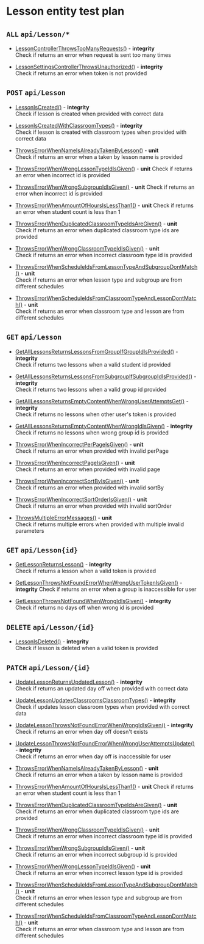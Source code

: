 # Lesson entity test plan

## `ALL` `api/Lesson/*`

- [LessonControllerThrowsTooManyRequests()](../Entities/ELesson/LessonController.test.cs) - **integrity**  
  Check if returns an error when request is sent too many times

- [LessonSettingsControllerThrowsUnauthorized()](../Entities/ELesson/LessonController.test.cs) - **integrity**  
  Check if returns an error when token is not provided

## `POST` `api/Lesson`

- [LessonIsCreated()](../Entities/ELesson/LessonController.test.cs) - **integrity**  
  Check if lesson is created when provided with correct data

- [LessonIsCreatedWithClassroomTypes()](../Entities/ELesson/LessonController.test.cs) - **integrity**  
  Check if lesson is created with classroom types when provided with correct data

- [ThrowsErrorWhenNameIsAlreadyTakenByLesson()](../Entities/ELesson/CreateLessonCommand.unit.cs) - **unit**  
  Check if returns an error when a taken by lesson name is provided

- [ThrowsErrorWhenWrongLessonTypeIdIsGiven()](../Entities/ELesson/CreateLessonCommand.unit.cs) - **unit** 
  Check if returns an error when incorrect id is provided

- [ThrowsErrorWhenWrongSubgroupIdIsGiven()](../Entities/ELesson/CreateLessonCommand.unit.cs) - **unit** 
  Check if returns an error when incorrect id is provided

- [ThrowsErrorWhenAmountOfHoursIsLessThan1()](../Entities/ELesson/Commands/CreateLessonCommand.unit.cs) - **unit** 
  Check if returns an error when student count is less than 1

- [ThrowsErrorWhenDuplicatedClassroomTypeIdsAreGiven()](../Entities/ELesson/CreateLessonCommand.unit.cs) - **unit** 			
  Check if returns an error when duplicated classroom type ids are provided

- [ThrowsErrorWhenWrongClassroomTypeIdIsGiven()](../Entities/ELesson/CreateLessonCommand.unit.cs) - **unit** 			
  Check if returns an error when incorrect classroom type id is provided

- [ThrowsErrorWhenScheduleIdsFromLessonTypeAndSubgroupDontMatch()](../Entities/ELesson/CreateLessonCommand.unit.cs) - **unit** 			
  Check if returns an error when lesson type and subgroup are from different schedules

- [ThrowsErrorWhenScheduleIdsFromClassroomTypeAndLessonDontMatch()](../Entities/ELesson/CreateLessonCommand.unit.cs) - **unit** 			
  Check if returns an error when classroom type and lesson are from different schedules


## `GET` `api/Lesson`

- [GetAllLessonsReturnsLessonsFromGroupIfGroupIdIsProvided()](../Entities/ELesson/LessonController.test.cs) - **integrity**  
  Check if returns two lessons when a valid student id provided

- [GetAllLessonsReturnsLessonsFromSubgroupIfSubgroupIdIsProvided()](../Entities/ELesson/LessonController.test.cs) - **integrity**  
  Check if returns two lessons when a valid group id provided

- [GetAllLessonsReturnsEmptyContentWhenWrongUserAttemptsGet()](../Entities/ELesson/LessonController.test.cs) - **integrity**  
  Check if returns no lessons when other user's token is provided

- [GetAllLessonsReturnsEmptyContentWhenWrongIdIsGiven()](../Entities/ELesson/LessonController.test.cs) - **integrity**  
  Check if returns no lessons when wrong group id is provided

- [ThrowsErrorWhenIncorrectPerPageIsGiven()](../Entities/ELesson/Queries/GetAllLesson.unit.cs) - **unit**  
  Check if returns an error when provided with invalid perPage

- [ThrowsErrorWhenIncorrectPageIsGiven()](../Entities/ELesson/Queries/GetAllLesson.unit.cs) - **unit**  
  Check if returns an error when provided with invalid page

- [ThrowsErrorWhenIncorrectSortByIsGiven()](../Entities/ELesson/Queries/GetAllLesson.unit.cs) - **unit**  
  Check if returns an error when provided with invalid sortBy

- [ThrowsErrorWhenIncorrectSortOrderIsGiven()](../Entities/ELesson/Queries/GetAllLesson.unit.cs) - **unit**  
  Check if returns an error when provided with invalid sortOrder

- [ThrowsMultipleErrorMessages()](../Entities/ELesson/Queries/GetAllLesson.unit.cs) - **unit**  
  Check if returns multiple errors when provided with multiple invalid parameters

## `GET` `api/Lesson{id}`

- [GetLessonReturnsLesson()](../Entities/ELesson/LessonController.test.cs) - **integrity**  
  Check if returns a lesson when a valid token is provided

- [GetLessonThrowsNotFoundErrorWhenWrongUserTokenIsGiven()](../Entities/ELesson/LessonController.test.cs) - **integrity** 
  Check if returns an error when a group is inaccessible for user

- [GetLessonThrowsNotFoundWhenWrongIdIsGiven()](../Entities/ELesson/LessonController.test.cs) - **integrity**  
  Check if returns no days off when wrong id is provided

## `DELETE` `api/Lesson/{id}`

- [LessonIsDeleted()](../Entities/ELesson/LessonController.test.cs) - **integrity**  
  Check if lesson is deleted when a valid token is provided

## `PATCH` `api/Lesson/{id}`

- [UpdateLessonReturnsUpdatedLesson()](../Entities/ELesson/LessonController.test.cs) - **integrity**  
  Check if returns an updated day off when provided with correct data

- [UpdateLessonUpdatesClassroomsClassroomTypes()](../Entities/EClassroom/ClassroomController.test.cs) - **integrity**  
  Check if updates lesson classroom types when provided with correct data

- [UpdateLessonThrowsNotFoundErrorWhenWrongIdIsGiven()](../Entities/ELesson/LessonController.test.cs) - **integrity**  
  Check if returns an error when day off doesn't exists

- [UpdateLessonThrowsNotFoundErrorWhenWrongUserAttemptsUpdate()](../Entities/ELesson/LessonController.test.cs) - **integrity**  
  Check if returns an error when day off is inaccessible for user

- [ThrowsErrorWhenNameIsAlreadyTakenByLesson()](../Entities/ELesson/Commands/UpdateLessonCommand.unit.cs) - **unit**  
  Check if returns an error when a taken by lesson name is provided

- [ThrowsErrorWhenAmountOfHoursIsLessThan1()](../Entities/ELesson/Commands/UpdateLessonCommand.unit.cs) - **unit** 
  Check if returns an error when student count is less than 1

- [ThrowsErrorWhenDuplicatedClassroomTypeIdsAreGiven()](../Entities/ELesson/UpdateLessonCommand.unit.cs) - **unit** 			
  Check if returns an error when duplicated classroom type ids are provided

- [ThrowsErrorWhenWrongClassroomTypeIdIsGiven()](../Entities/ELesson/UpdateLessonCommand.unit.cs) - **unit** 			
  Check if returns an error when incorrect classroom type id is provided

- [ThrowsErrorWhenWrongSubgroupIdIsGiven()](../Entities/ELesson/UpdateLessonCommand.unit.cs) - **unit** 			
  Check if returns an error when incorrect subgroup  id is provided

- [ThrowsErrorWhenWrongLessonTypeIdIsGiven()](../Entities/ELesson/UpdateLessonCommand.unit.cs) - **unit** 			
  Check if returns an error when incorrect lesson type id is provided

- [ThrowsErrorWhenScheduleIdsFromLessonTypeAndSubgroupDontMatch()](../Entities/ELesson/UpdateLessonCommand.unit.cs) - **unit** 			
  Check if returns an error when lesson type and subgroup are from different schedules

- [ThrowsErrorWhenScheduleIdsFromClassroomTypeAndLessonDontMatch()](../Entities/ELesson/UpdateLessonCommand.unit.cs) - **unit** 			
  Check if returns an error when classroom type and lesson are from different schedules



